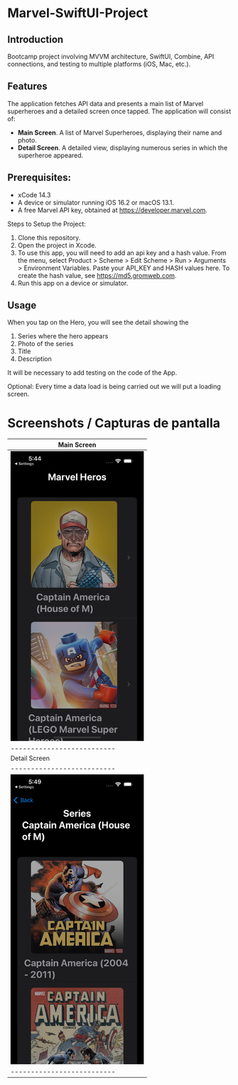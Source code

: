 # Marvel-SwiftUI-Project

## Introduction
Bootcamp project involving MVVM architecture, SwiftUI, Combine, API connections, and testing to multiple platforms (iOS, Mac, etc.).

## Features

The application fetches API data and presents a main list of Marvel superheroes and a detailed screen once tapped. The application will consist of: 
* **Main Screen**. A list of Marvel Superheroes, displaying their name and photo.
* **Detail Screen**. A detailed view, displaying numerous series in which the superheroe appeared.

## Prerequisites:

* xCode 14.3
* A device or simulator running iOS 16.2 or macOS 13.1.
* A free Marvel API key, obtained at https://developer.marvel.com. 

Steps to Setup the Project:

1. Clone this repository.
2. Open the project in Xcode.
3. To use this app, you will need to add an api key and a hash value. From the menu, select Product > Scheme > Edit Scheme > Run > Arguments > Environment Variables. Paste your API_KEY and HASH values here. To create the hash value, see https://md5.gromweb.com. 
5. Run this app on a device or simulator.

## Usage

When you tap on the Hero, you will see the detail showing the 
1. Series where the hero appears 
2. Photo of the series
3. Title 
4. Description

It will be necessary to add testing on the code of the App.

Optional: Every time a data load is being carried out we will put a loading screen.

# Screenshots / Capturas de pantalla

|   Main Screen            |
|--------------------------|
| <img src="./screenshots/herolist.png" width="300" alt="Main Screen"> |
|--------------------------|
|   Detail Screen          |
|--------------------------|
| <img src="./screenshots/detailview.png" width="300" alt="Detail Screen"> |
|--------------------------|

<!-- 
Main Screen
![App Screenshot](./screenshots/app_main_screen.png)

Detail Screen
![App Screenshot](./screenshots/app_detail_screen.png)
-->
